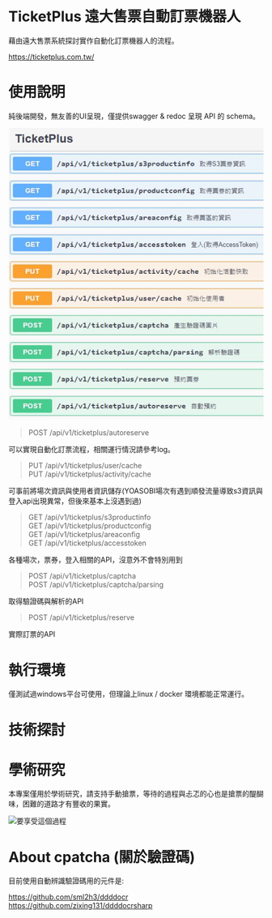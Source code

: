 # TicketPlus 遠大售票自動訂票機器人

藉由遠大售票系統探討實作自動化訂票機器人的流程。

https://ticketplus.com.tw/

# 使用說明

純後端開發，無友善的UI呈現，僅提供swagger & redoc 呈現 API 的 schema。

![要享受這個過程](./img/api.jpg)

> POST /api/v1/ticketplus/autoreserve 

可以實現自動化訂票流程，相關運行情況請參考log。

> PUT /api/v1/ticketplus/user/cache  
> PUT /api/v1/ticketplus/activity/cache

可事前將場次資訊與使用者資訊儲存(YOASOBI場次有遇到順發流量導致s3資訊與登入api出現異常，但後來基本上沒遇到過)

> GET /api/v1/ticketplus/s3productinfo  
> GET /api/v1/ticketplus/productconfig  
> GET /api/v1/ticketplus/areaconfig  
> GET /api/v1/ticketplus/accesstoken

各種場次，票券，登入相關的API，沒意外不會特別用到

> POST /api/v1/ticketplus/captcha  
> POST /api/v1/ticketplus/captcha/parsing  

取得驗證碼與解析的API

> POST /api/v1/ticketplus/reserve  

實際訂票的API

# 執行環境

僅測試過windows平台可使用，但理論上linux / docker 環境都能正常運行。

# 技術探討



# 學術研究

本專案僅用於學術研究，請支持手動搶票，等待的過程與忐忑的心也是搶票的醍醐味，困難的道路才有豐收的果實。

![要享受這個過程](./img/1658228256824.gif)

# About cpatcha (關於驗證碼)

目前使用自動辨識驗證碼用的元件是:

https://github.com/sml2h3/ddddocr
https://github.com/zixing131/ddddocrsharp